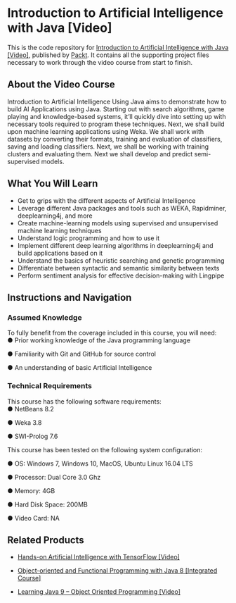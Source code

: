 
# Introduction to Artificial Intelligence with Java [Video]
This is the code repository for [Introduction to Artificial Intelligence with Java [Video]](https://www.packtpub.com/big-data-and-business-intelligence/introduction-artificial-intelligence-java-video?utm_source=github&utm_medium=repository&utm_campaign=9781788474016), published by [Packt](https://www.packtpub.com/?utm_source=github). It contains all the supporting project files necessary to work through the video course from start to finish.
## About the Video Course
Introduction to Artificial Intelligence Using Java aims to demonstrate how to build AI Applications using Java. Starting out with search algorithms, game playing and knowledge-based systems, it’ll quickly dive into setting up with necessary tools required to program these techniques.
Next, we shall build upon machine learning applications using Weka. We shall work with datasets by converting their formats, training and evaluation of classifiers, saving and loading classifiers. Next, we shall be working with training clusters and evaluating them.  Next we shall develop and predict semi-supervised models.


<H2>What You Will Learn</H2>
<DIV class=book-info-will-learn-text>
<UL>
<LI>Get to grips with the different aspects of Artificial Intelligence 
<LI>Leverage different Java packages and tools such as WEKA, Rapidminer, deeplearning4j, and more 
<LI>Create machine-learning models using supervised and unsupervised machine learning techniques
<LI>Understand logic programming and how to use it
<LI>Implement different deep learning algorithms in deeplearning4j and build applications based on it 
<LI>Understand the basics of heuristic searching and genetic programming
<LI>Differentiate between syntactic and semantic similarity between texts 
<LI>Perform sentiment analysis for effective decision-making with Lingpipe </LI></UL></DIV>

## Instructions and Navigation
### Assumed Knowledge
To fully benefit from the coverage included in this course, you will need:<br/>
●	Prior working knowledge of the Java programming language

●	Familiarity with Git and GitHub for source control

●	An understanding of basic Artificial Intelligence

### Technical Requirements
This course has the following software requirements:<br/>
●	NetBeans 8.2

●	Weka 3.8

●	SWI-Prolog 7.6

This course has been tested on the following system configuration:

●	OS: Windows 7, Windows 10, MacOS, Ubuntu Linux 16.04 LTS

●	Processor: Dual Core 3.0 Ghz

●	Memory: 4GB

●	Hard Disk Space: 200MB

●	Video Card: NA


## Related Products
* [Hands-on Artificial Intelligence with TensorFlow [Video]](https://www.packtpub.com/big-data-and-business-intelligence/hands-artificial-intelligence-tensorflow-video?utm_source=github&utm_medium=repository&utm_campaign=9781789135091)

* [Object-oriented and Functional Programming with Java 8 [Integrated Course]](https://www.packtpub.com/application-development/object-oriented-and-functional-programming-java-8-integrated-course?utm_source=github&utm_medium=repository&utm_campaign=9781788294027)

* [Learning Java 9 – Object Oriented Programming [Video]](https://www.packtpub.com/application-development/learning-java-9-–-object-oriented-programming-video?utm_source=github&utm_medium=repository&utm_campaign=9781788623933)

